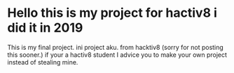 # Hello this is my project for hactiv8 i did it in 2019
This is my final project. ini project aku. from hacktiv8 (sorry for not posting this sooner.)
if your a hactiv8 student I advice you to make your own project instead of stealing mine.
